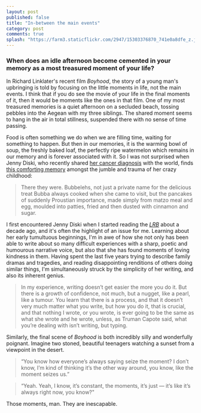 ```yaml
---
layout: post
published: false
title: "In-between the main events"
category: post
comments: true
splash: "https://farm3.staticflickr.com/2947/15303376870_741e0a8dfe_z.jpg"
---
```


### When does an idle afternoon become cemented in your memory as a most treasured moment of your life?

In Richard Linklater's recent film _Boyhood_, the story of a young man's upbringing is told by focusing on the little moments in life, not the main events. I think that if you do see the movie of your life in the final moments of it, then it would be moments like the ones in that film. One of my most treasured memories is a quiet afternoon on a secluded beach, tossing pebbles into the Aegean with my three siblings. The shared moment seems to hang in the air in total stillness, suspended there with no sense of time passing.

Food is often something we do when we are filling time, waiting for something to happen. But then in our memories, it is the warming bowl of soup, the freshly baked loaf, the perfectly ripe watermelon which remains in our memory and is forever associated with it. So I was not surprised when Jenny Diski, who recently shared [her cancer diagnosis](http://www.lrb.co.uk/v36/n17/jenny-diski/a-diagnosis) with the world, finds [this comforting memory](http://jennydiski.wordpress.com/2014/09/16/wasting-our-time/) amongst the jumble and trauma of her crazy childhood:

> There they were. Bubbelehs, not just a private name for the delicious treat Bubba always cooked when she came to visit, but the pancakes of suddenly Proustian importance, made simply from matzo meal and egg, moulded into patties, fried and then dusted with cinnamon and sugar.

I first encountered Jenny Diski when I started reading the [_LRB_](www.lrb.co.uk) about a decade ago, and it's often the highlight of an issue for me. Learning about her early tumultuous beginnings, I'm in awe of how she not only has been able to write about so many difficult experiences with a sharp, poetic and humourous narrative voice, but also that she has found moments of loving kindness in them. Having spent the last five years trying to describe family dramas and tragedies, and reading disappointing renditions of others doing similar things, I'm simultaneously struck by the simplicity of her writing, and also its inherent genius. 

> In my experience, writing doesn’t get easier the more you do it. But there is a growth of confidence, not much, but a nugget, like a pearl, like a tumour. You learn that there is a process, and that it doesn’t very much matter what you write, but how you do it, that is crucial, and that nothing I wrote, or you wrote, is ever going to be the same as what she wrote and he wrote, unless, as Truman Capote said, what you’re dealing with isn’t writing, but typing.

Similarly, the final scene of _Boyhood_ is both incredibly silly and wonderfully poignant. Imagine two stoned, beautiful teenagers watching a sunset from a viewpoint in the desert. 

> “You know how everyone’s always saying seize the moment? I don’t know, I’m kind of thinking it’s the other way around, you know, like the moment seizes us.”


> “Yeah. Yeah, I know, it’s constant, the moments, it’s just — it’s like it’s always right now, you know?"

Those moments, man. They are inescapable.